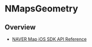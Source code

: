# NMapsGeometry

## Overview

- [NAVER Map iOS SDK API Reference](https://navermaps.github.io/ios-map-sdk/reference/index.html)
